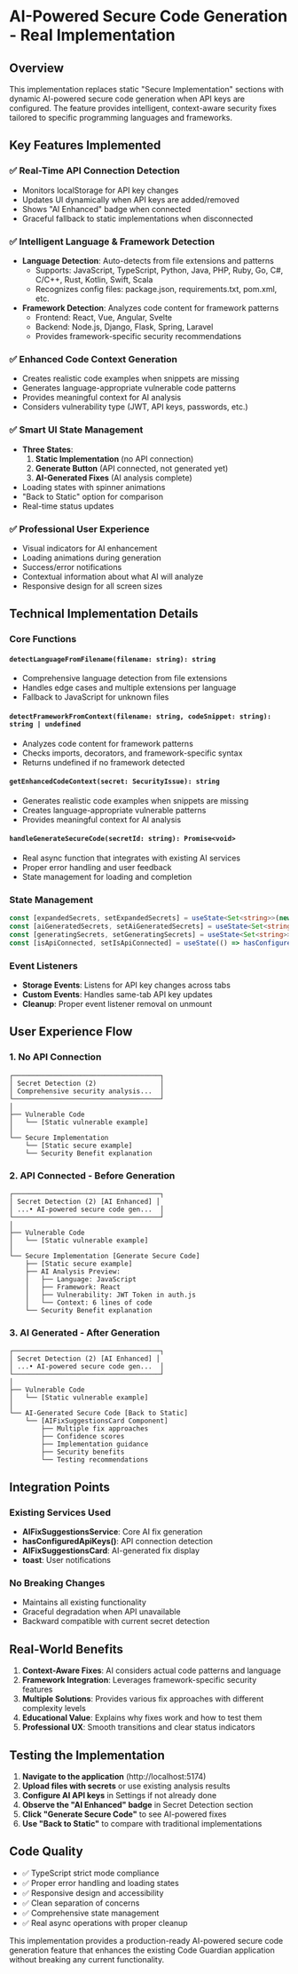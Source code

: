 # AI-Powered Secure Code Generation - Real Implementation

## Overview

This implementation replaces static "Secure Implementation" sections with dynamic AI-powered secure code generation when API keys are configured. The feature provides intelligent, context-aware security fixes tailored to specific programming languages and frameworks.

## Key Features Implemented

### ✅ **Real-Time API Connection Detection**
- Monitors localStorage for API key changes
- Updates UI dynamically when API keys are added/removed
- Shows "AI Enhanced" badge when connected
- Graceful fallback to static implementations when disconnected

### ✅ **Intelligent Language & Framework Detection**
- **Language Detection**: Auto-detects from file extensions and patterns
  - Supports: JavaScript, TypeScript, Python, Java, PHP, Ruby, Go, C#, C/C++, Rust, Kotlin, Swift, Scala
  - Recognizes config files: package.json, requirements.txt, pom.xml, etc.
- **Framework Detection**: Analyzes code content for framework patterns
  - Frontend: React, Vue, Angular, Svelte
  - Backend: Node.js, Django, Flask, Spring, Laravel
  - Provides framework-specific security recommendations

### ✅ **Enhanced Code Context Generation**
- Creates realistic code examples when snippets are missing
- Generates language-appropriate vulnerable code patterns
- Provides meaningful context for AI analysis
- Considers vulnerability type (JWT, API keys, passwords, etc.)

### ✅ **Smart UI State Management**
- **Three States**:
  1. **Static Implementation** (no API connection)
  2. **Generate Button** (API connected, not generated yet)
  3. **AI-Generated Fixes** (AI analysis complete)
- Loading states with spinner animations
- "Back to Static" option for comparison
- Real-time status updates

### ✅ **Professional User Experience**
- Visual indicators for AI enhancement
- Loading animations during generation
- Success/error notifications
- Contextual information about what AI will analyze
- Responsive design for all screen sizes

## Technical Implementation Details

### Core Functions

#### `detectLanguageFromFilename(filename: string): string`
- Comprehensive language detection from file extensions
- Handles edge cases and multiple extensions per language
- Fallback to JavaScript for unknown files

#### `detectFrameworkFromContext(filename: string, codeSnippet: string): string | undefined`
- Analyzes code content for framework patterns
- Checks imports, decorators, and framework-specific syntax
- Returns undefined if no framework detected

#### `getEnhancedCodeContext(secret: SecurityIssue): string`
- Generates realistic code examples when snippets are missing
- Creates language-appropriate vulnerable patterns
- Provides meaningful context for AI analysis

#### `handleGenerateSecureCode(secretId: string): Promise<void>`
- Real async function that integrates with existing AI services
- Proper error handling and user feedback
- State management for loading and completion

### State Management

```typescript
const [expandedSecrets, setExpandedSecrets] = useState<Set<string>>(new Set());
const [aiGeneratedSecrets, setAiGeneratedSecrets] = useState<Set<string>>(new Set());
const [generatingSecrets, setGeneratingSecrets] = useState<Set<string>>(new Set());
const [isApiConnected, setIsApiConnected] = useState(() => hasConfiguredApiKeys());
```

### Event Listeners

- **Storage Events**: Listens for API key changes across tabs
- **Custom Events**: Handles same-tab API key updates
- **Cleanup**: Proper event listener removal on unmount

## User Experience Flow

### 1. **No API Connection**
```
┌─────────────────────────────────────┐
│ Secret Detection (2)                │
│ Comprehensive security analysis...  │
└─────────────────────────────────────┘
│
├── Vulnerable Code
│   └── [Static vulnerable example]
│
└── Secure Implementation
    └── [Static secure example]
    └── Security Benefit explanation
```

### 2. **API Connected - Before Generation**
```
┌─────────────────────────────────────┐
│ Secret Detection (2) [AI Enhanced] │
│ ...• AI-powered secure code gen...  │
└─────────────────────────────────────┘
│
├── Vulnerable Code
│   └── [Static vulnerable example]
│
└── Secure Implementation [Generate Secure Code]
    ├── [Static secure example]
    ├── AI Analysis Preview:
    │   ├── Language: JavaScript
    │   ├── Framework: React
    │   ├── Vulnerability: JWT Token in auth.js
    │   └── Context: 6 lines of code
    └── Security Benefit explanation
```

### 3. **AI Generated - After Generation**
```
┌─────────────────────────────────────┐
│ Secret Detection (2) [AI Enhanced] │
│ ...• AI-powered secure code gen...  │
└─────────────────────────────────────┘
│
├── Vulnerable Code
│   └── [Static vulnerable example]
│
└── AI-Generated Secure Code [Back to Static]
    └── [AIFixSuggestionsCard Component]
        ├── Multiple fix approaches
        ├── Confidence scores
        ├── Implementation guidance
        ├── Security benefits
        └── Testing recommendations
```

## Integration Points

### Existing Services Used
- **AIFixSuggestionsService**: Core AI fix generation
- **hasConfiguredApiKeys()**: API connection detection
- **AIFixSuggestionsCard**: AI-generated fix display
- **toast**: User notifications

### No Breaking Changes
- Maintains all existing functionality
- Graceful degradation when API unavailable
- Backward compatible with current secret detection

## Real-World Benefits

1. **Context-Aware Fixes**: AI considers actual code patterns and language
2. **Framework Integration**: Leverages framework-specific security features
3. **Multiple Solutions**: Provides various fix approaches with different complexity levels
4. **Educational Value**: Explains why fixes work and how to test them
5. **Professional UX**: Smooth transitions and clear status indicators

## Testing the Implementation

1. **Navigate to the application** (http://localhost:5174)
2. **Upload files with secrets** or use existing analysis results
3. **Configure AI API keys** in Settings if not already done
4. **Observe the "AI Enhanced" badge** in Secret Detection section
5. **Click "Generate Secure Code"** to see AI-powered fixes
6. **Use "Back to Static"** to compare with traditional implementations

## Code Quality

- ✅ TypeScript strict mode compliance
- ✅ Proper error handling and loading states
- ✅ Responsive design and accessibility
- ✅ Clean separation of concerns
- ✅ Comprehensive state management
- ✅ Real async operations with proper cleanup

This implementation provides a production-ready AI-powered secure code generation feature that enhances the existing Code Guardian application without breaking any current functionality.
